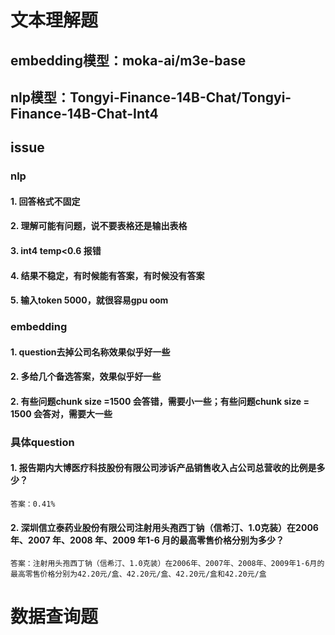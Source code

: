 # 文本理解题

## embedding模型：moka-ai/m3e-base

## nlp模型：Tongyi-Finance-14B-Chat/Tongyi-Finance-14B-Chat-Int4

## issue
### nlp
#### 1. 回答格式不固定
#### 2. 理解可能有问题，说不要表格还是输出表格
#### 3. int4 temp<0.6 报错
#### 4. 结果不稳定，有时候能有答案，有时候没有答案
#### 5. 输入token 5000，就很容易gpu oom

### embedding
#### 1. question去掉公司名称效果似乎好一些
#### 2. 多给几个备选答案，效果似乎好一些
#### 2. 有些问题chunk size =1500 会答错，需要小一些；有些问题chunk size = 1500 会答对，需要大一些

### 具体question
#### 1. 报告期内大博医疗科技股份有限公司涉诉产品销售收入占公司总营收的比例是多少？
    答案：0.41%

#### 2. 深圳信立泰药业股份有限公司注射用头孢西丁钠（信希汀、1.0克装）在2006 年、2007 年、2008 年、2009 年1-6 月的最高零售价格分别为多少？
    答案：注射用头孢西丁钠（信希汀、1.0克装）在2006年、2007年、2008年、2009年1-6月的最高零售价格分别为42.20元/盒、42.20元/盒、42.20元/盒和42.20元/盒


# 数据查询题
##
##